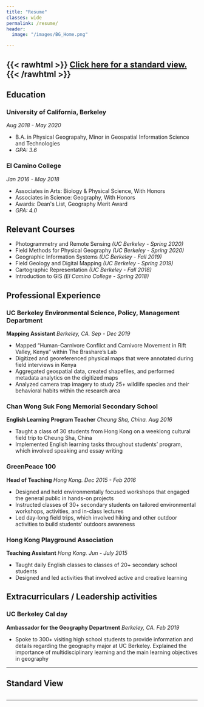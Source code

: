 ```yaml
---
title: "Resume"
classes: wide
permalink: /resume/
header:
  image: "/images/BG_Home.png"

---
```

{{< rawhtml >}}
  <a href="https://thchrischoi.github.io/resume/#standard-view">Click here for a standard view.</a>
{{< /rawhtml >}}
---
## Education
### University of California, Berkeley
*Aug 2018 - May 2020*
* B.A. in Physical Geograpahy, Minor in Geospatial Information Science and Technologies
* *GPA: 3.6*

### El Camino College
*Jan 2016 - May 2018*
* Associates in Arts: Biology & Physical Science, With Honors
* Associates in Science: Geography, With Honors
* Awards: Dean's List, Geography Merit Award
* *GPA: 4.0*

## Relevant Courses
* Photogrammetry and Remote Sensing *(UC Berkeley - Spring 2020)*
* Field Methods for Physical Geography *(UC Berkeley - Spring 2020)*
* Geographic Information Systems *(UC Berkeley - Fall 2019)*
* Field Geology and Digital Mapping *(UC Berkeley - Spring 2019)*
* Cartographic Representation *(UC Berkeley - Fall 2018)*
* Introduction to GIS *(El Camino College - Spring 2018)*

## Professional Experience
### UC Berkeley Environmental Science, Policy, Management Department
**Mapping Assistant**
*Berkeley, CA. Sep - Dec 2019*
* Mapped “Human-Carnivore Conflict and Carnivore Movement in Rift Valley, Kenya” within The Brashare’s Lab
* Digitized and georeferenced physical maps that were annotated during field interviews in Kenya
* Aggregated geospatial data, created shapefiles, and performed metadata analytics on the digitized maps
* Analyzed camera trap imagery to study 25+ wildlife species and their behavioral habits within the research area

### Chan Wong Suk Fong Memorial Secondary School
**English Learning Program Teacher**
*Cheung Sha, China. Aug 2016*
* Taught a class of 30 students from Hong Kong on a weeklong cultural field trip to Cheung Sha, China
* Implemented English learning tasks throughout students’ program, which involved speaking and essay writing

### GreenPeace 100
**Head of Teaching**
*Hong Kong. Dec 2015 - Feb 2016*
* Designed and held environmentally focused workshops that engaged the general public in hands-on projects
* Instructed classes of 30+ secondary students on tailored environmental workshops, activities, and in-class lectures
* Led day-long field trips, which involved hiking and other outdoor activities to build students’ outdoors awareness

### Hong Kong Playground Association
**Teaching Assistant**
*Hong Kong. Jun - July 2015*
* Taught daily English classes to classes of 20+ secondary school students
* Designed and led activities that involved active and creative learning

## Extracurriculars / Leadership activities
### UC Berkeley Cal day
**Ambassador for the Geography Department**
*Berkeley, CA. Feb 2019*
* Spoke to 300+ visiting high school students to provide information and details regarding the geography major at UC Berkeley. Explained the importance of multidisciplinary learning and the main learning objectives in geography

---
## Standard View
<img src="{{ site.url }}{{ site.baseurl }}/images/ChoiChristopher_Resume.png" alt="">

---
